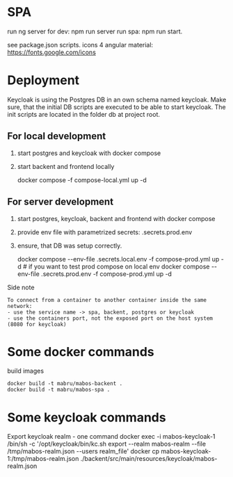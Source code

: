 



# SPA
run ng server for dev: npm run server
run spa: npm run start.

see package.json scripts.
icons 4 angular material: https://fonts.google.com/icons


# Deployment

Keycloak is using the Postgres DB in an own schema named keycloak.
Make sure, that the initial DB scripts are executed to be able to start keycloak.
The init scripts are located in the folder db at project root.

## For local development

1. start postgres and keycloak with docker compose
2. start backent and frontend locally

    docker compose -f compose-local.yml up -d


## For server development

1. start postgres, keycloak, backent and frontend with docker compose
2. provide env file with parametrized secrets: .secrets.prod.env
3. ensure, that DB was setup correctly.

   docker compose --env-file .secrets.local.env -f compose-prod.yml up -d # if you want to test prod compose on local env
   docker compose --env-file .secrets.prod.env -f compose-prod.yml up -d

Side note

    To connect from a container to another container inside the same network:
    - use the service name -> spa, backent, postgres or keycloak
    - use the containers port, not the exposed port on the host system (8080 for keycloak)


# Some docker commands

build images

    docker build -t mabru/mabos-backent .
    docker build -t mabru/mabos-spa .

# Some keycloak commands

Export keycloak realm - one command
    docker exec -i mabos-keycloak-1 /bin/sh -c '/opt/keycloak/bin/kc.sh export --realm mabos-realm --file /tmp/mabos-realm.json --users realm_file'
    docker cp mabos-keycloak-1:/tmp/mabos-realm.json ./backent/src/main/resources/keycloak/mabos-realm.json
